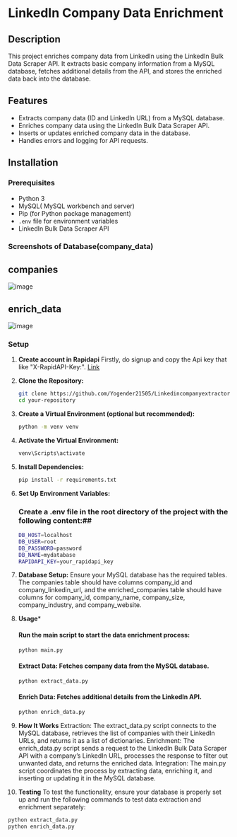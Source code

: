# LinkedIn Company Data Enrichment

## Description

This project enriches company data from LinkedIn using the LinkedIn Bulk Data Scraper API. It extracts basic company information from a MySQL database, fetches additional details from the API, and stores the enriched data back into the database.

## Features

- Extracts company data (ID and LinkedIn URL) from a MySQL database.
- Enriches company data using the LinkedIn Bulk Data Scraper API.
- Inserts or updates enriched company data in the database.
- Handles errors and logging for API requests.

## Installation

### Prerequisites

- Python 3
- MySQL( MySQL workbench and server)
- Pip (for Python package management)
- `.env` file for environment variables
- LinkedIn Bulk Data Scraper API
### Screenshots of Database(company_data)
## companies
![image](https://github.com/user-attachments/assets/c3cb7af3-554f-4aa4-8df9-8c67628295f4)
## enrich_data
![image](https://github.com/user-attachments/assets/d3f4e030-dcfe-4e2d-9389-fd8fb8314afd)

### Setup

1. **Create account in Rapidapi**
   Firstly, do signup and copy the Api key that like "X-RapidAPI-Key:".
   [Link](https://rapidapi.com/mgujjargamingm/api/linkedin-bulk-data-scraper/playground/apiendpoint_bdfef27d-5699-4004-ae68-045494819f37)
3. **Clone the Repository:**

   ```bash
   git clone https://github.com/Yogender21505/Linkedincompanyextractor.git
   cd your-repository
   ```
4. **Create a Virtual Environment (optional but recommended):**
   ```bash
   python -m venv venv
   ```
5. **Activate the Virtual Environment:**
    ```bash
    venv\Scripts\activate
    ```
6. **Install Dependencies:**
    ```bash
    pip install -r requirements.txt
    ```
7. **Set Up Environment Variables:**
   ### Create a .env file in the root directory of the project with the following content:##
    ```bash
    DB_HOST=localhost
    DB_USER=root
    DB_PASSWORD=password
    DB_NAME=mydatabase
    RAPIDAPI_KEY=your_rapidapi_key
    ```
8. **Database Setup:**
   Ensure your MySQL database has the required tables. The companies table should have columns company_id and company_linkedin_url, and the enriched_companies table should have columns for company_id, company_name, company_size, company_industry, and company_website.
9. **Usage***
    #### Run the main script to start the data enrichment process:
      ```bash
    python main.py
      ```
    #### Extract Data: Fetches company data from the MySQL database.
    ```bash
    python extract_data.py
    ```
    #### Enrich Data: Fetches additional details from the LinkedIn API.
    ```bash
    python enrich_data.py
    ```
10. **How It Works**
Extraction: The extract_data.py script connects to the MySQL database, retrieves the list of companies with their LinkedIn URLs, and returns it as a list of dictionaries.
Enrichment: The enrich_data.py script sends a request to the LinkedIn Bulk Data Scraper API with a company’s LinkedIn URL, processes the response to filter out unwanted data, and returns the enriched data.
Integration: The main.py script coordinates the process by extracting data, enriching it, and inserting or updating it in the MySQL database.

11. **Testing**
  To test the functionality, ensure your database is properly set up and run the following commands to test data extraction and enrichment separately:

  ```bash
  python extract_data.py
  python enrich_data.py
  ```
